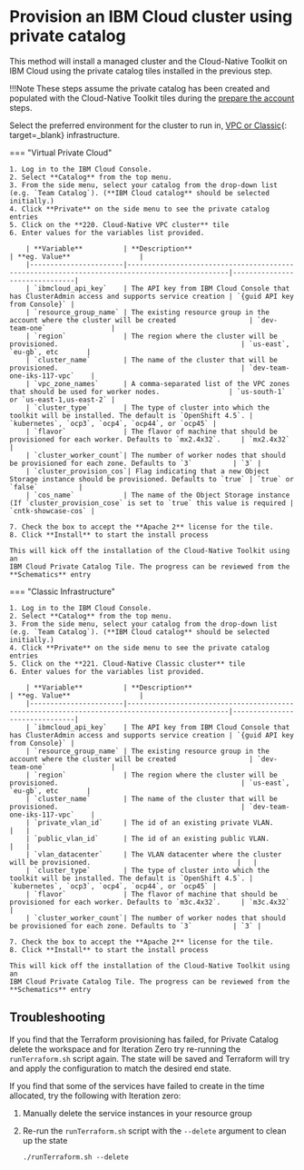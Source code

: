 # Provision an IBM Cloud cluster using private catalog

This method will install a managed cluster and the Cloud-Native Toolkit on IBM Cloud using the private catalog tiles installed in the previous step.

!!!Note
    These steps assume the private catalog has been created and populated with the Cloud-Native Toolkit tiles during the [prepare the account](ibmcloud-setup.md#3-create-the-private-catalog) steps.

Select the preferred environment for the cluster to run in, [VPC or Classic](https://cloud.ibm.com/docs/cloud-infrastructure?topic=cloud-infrastructure-compare-infrastructure){: target=_blank} infrastructure.

=== "Virtual Private Cloud"

    1. Log in to the IBM Cloud Console.
    2. Select **Catalog** from the top menu.
    3. From the side menu, select your catalog from the drop-down list (e.g. `Team Catalog`). (**IBM Cloud catalog** should be selected initially.)
    4. Click **Private** on the side menu to see the private catalog entries
    5. Click on the **220. Cloud-Native VPC cluster** tile
    6. Enter values for the variables list provided.

        | **Variable**          | **Description**                                                                               | **eg. Value**                 |
        |-----------------------|-----------------------------------------------------------------------------------------------|-------------------------------|
        | `ibmcloud_api_key`    | The API key from IBM Cloud Console that has ClusterAdmin access and supports service creation | `{guid API key from Console}` |
        | `resource_group_name` | The existing resource group in the account where the cluster will be created                  | `dev-team-one`                |
        | `region`              | The region where the cluster will be provisioned.                                             | `us-east`, `eu-gb`, etc       |
        | `cluster_name`        | The name of the cluster that will be provisioned.                                             | `dev-team-one-iks-117-vpc`    |
        | `vpc_zone_names`      | A comma-separated list of the VPC zones that should be used for worker nodes.                 | `us-south-1` or `us-east-1,us-east-2` |
        | `cluster_type`        | The type of cluster into which the toolkit will be installed. The default is `OpenShift 4.5`. | `kubernetes`, `ocp3`, `ocp4`, `ocp44`, or `ocp45` |
        | `flavor`              | The flavor of machine that should be provisioned for each worker. Defaults to `mx2.4x32`.     | `mx2.4x32`          |
        | `cluster_worker_count`| The number of worker nodes that should be provisioned for each zone. Defaults to `3`          | `3` |
        | `cluster_provision_cos`| Flag indicating that a new Object Storage instance should be provisioned. Defaults to `true` | `true` or `false`          |
        | `cos_name`            | The name of the Object Storage instance (If `cluster_provision_cose` is set to `true` this value is required | `cntk-showcase-cos` |

    7. Check the box to accept the **Apache 2** license for the tile.
    8. Click **Install** to start the install process

    This will kick off the installation of the Cloud-Native Toolkit using an
    IBM Cloud Private Catalog Tile. The progress can be reviewed from the
    **Schematics** entry

=== "Classic Infrastructure"

    1. Log in to the IBM Cloud Console.
    2. Select **Catalog** from the top menu.
    3. From the side menu, select your catalog from the drop-down list (e.g. `Team Catalog`). (**IBM Cloud catalog** should be selected initially.)
    4. Click **Private** on the side menu to see the private catalog entries
    5. Click on the **221. Cloud-Native Classic cluster** tile
    6. Enter values for the variables list provided.

        | **Variable**          | **Description**                                                                               | **eg. Value**                 |
        |-----------------------|-----------------------------------------------------------------------------------------------|-------------------------------|
        | `ibmcloud_api_key`    | The API key from IBM Cloud Console that has ClusterAdmin access and supports service creation | `{guid API key from Console}` |
        | `resource_group_name` | The existing resource group in the account where the cluster will be created                  | `dev-team-one`                |
        | `region`              | The region where the cluster will be provisioned.                                             | `us-east`, `eu-gb`, etc       |
        | `cluster_name`        | The name of the cluster that will be provisioned.                                             | `dev-team-one-iks-117-vpc`    |
        | `private_vlan_id`     | The id of an existing private VLAN.                                                           |   |
        | `public_vlan_id`      | The id of an existing public VLAN.                                                            |   |
        | `vlan_datacenter`     | The VLAN datacenter where the cluster will be provisioned.                                    |   |
        | `cluster_type`        | The type of cluster into which the toolkit will be installed. The default is `OpenShift 4.5`. | `kubernetes`, `ocp3`, `ocp4`, `ocp44`, or `ocp45` |
        | `flavor`              | The flavor of machine that should be provisioned for each worker. Defaults to `m3c.4x32`.     | `m3c.4x32`          |
        | `cluster_worker_count`| The number of worker nodes that should be provisioned for each zone. Defaults to `3`          | `3` |

    7. Check the box to accept the **Apache 2** license for the tile.
    8. Click **Install** to start the install process

    This will kick off the installation of the Cloud-Native Toolkit using an
    IBM Cloud Private Catalog Tile. The progress can be reviewed from the
    **Schematics** entry

## Troubleshooting

If you find that the Terraform provisioning has failed, for Private Catalog delete the workspace and for Iteration Zero  try re-running the `runTerraform.sh` script again.
The state will be saved and Terraform will try and apply the configuration to match the desired end state.

If you find that some of the services have failed to create in the time allocated, try the following with Iteration zero:

1. Manually delete the service instances in your resource group
2. Re-run the `runTerraform.sh` script with the `--delete` argument to clean up the state

    ```shell
    ./runTerraform.sh --delete
    ```
